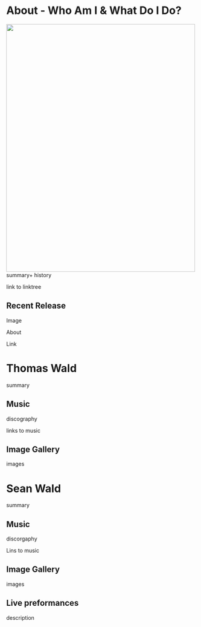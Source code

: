 # About - Who Am I & What Do I Do?
<img align="left" src="MusicMe.png" width="500" height="655">
summary+ history

link to linktree
## Recent Release
Image

About

Link
# Thomas Wald
summary
## Music
discography

links to music
## Image Gallery
images
# Sean Wald
summary
## Music
discorgaphy

Lins to music
## Image Gallery
images
## Live preformances
description

